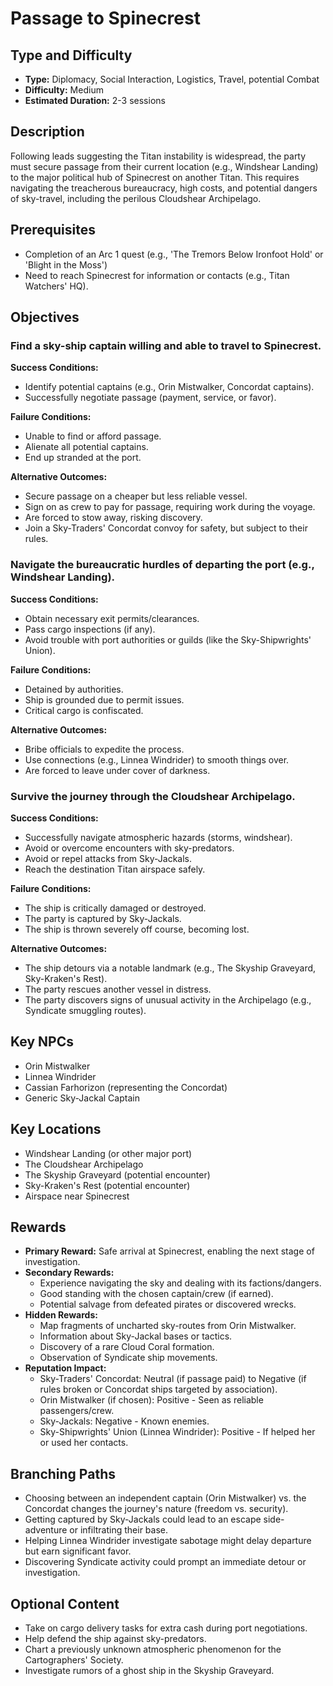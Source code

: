 # Passage to Spinecrest

## Type and Difficulty
- **Type:** Diplomacy, Social Interaction, Logistics, Travel, potential Combat
- **Difficulty:** Medium
- **Estimated Duration:** 2-3 sessions

## Description
Following leads suggesting the Titan instability is widespread, the party must secure passage from their current location (e.g., Windshear Landing) to the major political hub of Spinecrest on another Titan. This requires navigating the treacherous bureaucracy, high costs, and potential dangers of sky-travel, including the perilous Cloudshear Archipelago.

## Prerequisites
- Completion of an Arc 1 quest (e.g., 'The Tremors Below Ironfoot Hold' or 'Blight in the Moss')
- Need to reach Spinecrest for information or contacts (e.g., Titan Watchers' HQ).

## Objectives
### Find a sky-ship captain willing and able to travel to Spinecrest.

**Success Conditions:**
- Identify potential captains (e.g., Orin Mistwalker, Concordat captains).
- Successfully negotiate passage (payment, service, or favor).

**Failure Conditions:**
- Unable to find or afford passage.
- Alienate all potential captains.
- End up stranded at the port.

**Alternative Outcomes:**
- Secure passage on a cheaper but less reliable vessel.
- Sign on as crew to pay for passage, requiring work during the voyage.
- Are forced to stow away, risking discovery.
- Join a Sky-Traders' Concordat convoy for safety, but subject to their rules.
### Navigate the bureaucratic hurdles of departing the port (e.g., Windshear Landing).

**Success Conditions:**
- Obtain necessary exit permits/clearances.
- Pass cargo inspections (if any).
- Avoid trouble with port authorities or guilds (like the Sky-Shipwrights' Union).

**Failure Conditions:**
- Detained by authorities.
- Ship is grounded due to permit issues.
- Critical cargo is confiscated.

**Alternative Outcomes:**
- Bribe officials to expedite the process.
- Use connections (e.g., Linnea Windrider) to smooth things over.
- Are forced to leave under cover of darkness.
### Survive the journey through the Cloudshear Archipelago.

**Success Conditions:**
- Successfully navigate atmospheric hazards (storms, windshear).
- Avoid or overcome encounters with sky-predators.
- Avoid or repel attacks from Sky-Jackals.
- Reach the destination Titan airspace safely.

**Failure Conditions:**
- The ship is critically damaged or destroyed.
- The party is captured by Sky-Jackals.
- The ship is thrown severely off course, becoming lost.

**Alternative Outcomes:**
- The ship detours via a notable landmark (e.g., The Skyship Graveyard, Sky-Kraken's Rest).
- The party rescues another vessel in distress.
- The party discovers signs of unusual activity in the Archipelago (e.g., Syndicate smuggling routes).

## Key NPCs
- Orin Mistwalker
- Linnea Windrider
- Cassian Farhorizon (representing the Concordat)
- Generic Sky-Jackal Captain

## Key Locations
- Windshear Landing (or other major port)
- The Cloudshear Archipelago
- The Skyship Graveyard (potential encounter)
- Sky-Kraken's Rest (potential encounter)
- Airspace near Spinecrest

## Rewards
- **Primary Reward:** Safe arrival at Spinecrest, enabling the next stage of investigation.
- **Secondary Rewards:**
  - Experience navigating the sky and dealing with its factions/dangers.
  - Good standing with the chosen captain/crew (if earned).
  - Potential salvage from defeated pirates or discovered wrecks.
- **Hidden Rewards:**
  - Map fragments of uncharted sky-routes from Orin Mistwalker.
  - Information about Sky-Jackal bases or tactics.
  - Discovery of a rare Cloud Coral formation.
  - Observation of Syndicate ship movements.
- **Reputation Impact:**
  - Sky-Traders' Concordat: Neutral (if passage paid) to Negative (if rules broken or Concordat ships targeted by association).
  - Orin Mistwalker (if chosen): Positive - Seen as reliable passengers/crew.
  - Sky-Jackals: Negative - Known enemies.
  - Sky-Shipwrights' Union (Linnea Windrider): Positive - If helped her or used her contacts.

## Branching Paths
- Choosing between an independent captain (Orin Mistwalker) vs. the Concordat changes the journey's nature (freedom vs. security).
- Getting captured by Sky-Jackals could lead to an escape side-adventure or infiltrating their base.
- Helping Linnea Windrider investigate sabotage might delay departure but earn significant favor.
- Discovering Syndicate activity could prompt an immediate detour or investigation.

## Optional Content
- Take on cargo delivery tasks for extra cash during port negotiations.
- Help defend the ship against sky-predators.
- Chart a previously unknown atmospheric phenomenon for the Cartographers' Society.
- Investigate rumors of a ghost ship in the Skyship Graveyard.
